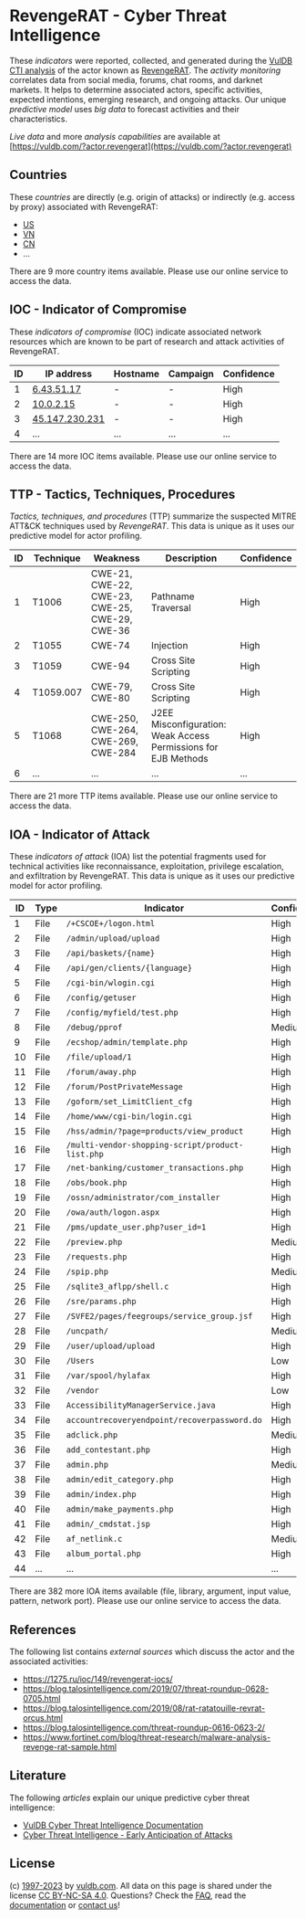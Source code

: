 # RevengeRAT - Cyber Threat Intelligence

These _indicators_ were reported, collected, and generated during the [VulDB CTI analysis](https://vuldb.com/?kb.cti) of the actor known as [RevengeRAT](https://vuldb.com/?actor.revengerat). The _activity monitoring_ correlates data from social media, forums, chat rooms, and darknet markets. It helps to determine associated actors, specific activities, expected intentions, emerging research, and ongoing attacks. Our unique _predictive model_ uses _big data_ to forecast activities and their characteristics.

_Live data_ and more _analysis capabilities_ are available at [https://vuldb.com/?actor.revengerat](https://vuldb.com/?actor.revengerat)

## Countries

These _countries_ are directly (e.g. origin of attacks) or indirectly (e.g. access by proxy) associated with RevengeRAT:

* [US](https://vuldb.com/?country.us)
* [VN](https://vuldb.com/?country.vn)
* [CN](https://vuldb.com/?country.cn)
* ...

There are 9 more country items available. Please use our online service to access the data.

## IOC - Indicator of Compromise

These _indicators of compromise_ (IOC) indicate associated network resources which are known to be part of research and attack activities of RevengeRAT.

ID | IP address | Hostname | Campaign | Confidence
-- | ---------- | -------- | -------- | ----------
1 | [6.43.51.17](https://vuldb.com/?ip.6.43.51.17) | - | - | High
2 | [10.0.2.15](https://vuldb.com/?ip.10.0.2.15) | - | - | High
3 | [45.147.230.231](https://vuldb.com/?ip.45.147.230.231) | - | - | High
4 | ... | ... | ... | ...

There are 14 more IOC items available. Please use our online service to access the data.

## TTP - Tactics, Techniques, Procedures

_Tactics, techniques, and procedures_ (TTP) summarize the suspected MITRE ATT&CK techniques used by _RevengeRAT_. This data is unique as it uses our predictive model for actor profiling.

ID | Technique | Weakness | Description | Confidence
-- | --------- | -------- | ----------- | ----------
1 | T1006 | CWE-21, CWE-22, CWE-23, CWE-25, CWE-29, CWE-36 | Pathname Traversal | High
2 | T1055 | CWE-74 | Injection | High
3 | T1059 | CWE-94 | Cross Site Scripting | High
4 | T1059.007 | CWE-79, CWE-80 | Cross Site Scripting | High
5 | T1068 | CWE-250, CWE-264, CWE-269, CWE-284 | J2EE Misconfiguration: Weak Access Permissions for EJB Methods | High
6 | ... | ... | ... | ...

There are 21 more TTP items available. Please use our online service to access the data.

## IOA - Indicator of Attack

These _indicators of attack_ (IOA) list the potential fragments used for technical activities like reconnaissance, exploitation, privilege escalation, and exfiltration by RevengeRAT. This data is unique as it uses our predictive model for actor profiling.

ID | Type | Indicator | Confidence
-- | ---- | --------- | ----------
1 | File | `/+CSCOE+/logon.html` | High
2 | File | `/admin/upload/upload` | High
3 | File | `/api/baskets/{name}` | High
4 | File | `/api/gen/clients/{language}` | High
5 | File | `/cgi-bin/wlogin.cgi` | High
6 | File | `/config/getuser` | High
7 | File | `/config/myfield/test.php` | High
8 | File | `/debug/pprof` | Medium
9 | File | `/ecshop/admin/template.php` | High
10 | File | `/file/upload/1` | High
11 | File | `/forum/away.php` | High
12 | File | `/forum/PostPrivateMessage` | High
13 | File | `/goform/set_LimitClient_cfg` | High
14 | File | `/home/www/cgi-bin/login.cgi` | High
15 | File | `/hss/admin/?page=products/view_product` | High
16 | File | `/multi-vendor-shopping-script/product-list.php` | High
17 | File | `/net-banking/customer_transactions.php` | High
18 | File | `/obs/book.php` | High
19 | File | `/ossn/administrator/com_installer` | High
20 | File | `/owa/auth/logon.aspx` | High
21 | File | `/pms/update_user.php?user_id=1` | High
22 | File | `/preview.php` | Medium
23 | File | `/requests.php` | High
24 | File | `/spip.php` | Medium
25 | File | `/sqlite3_aflpp/shell.c` | High
26 | File | `/sre/params.php` | High
27 | File | `/SVFE2/pages/feegroups/service_group.jsf` | High
28 | File | `/uncpath/` | Medium
29 | File | `/user/upload/upload` | High
30 | File | `/Users` | Low
31 | File | `/var/spool/hylafax` | High
32 | File | `/vendor` | Low
33 | File | `AccessibilityManagerService.java` | High
34 | File | `accountrecoveryendpoint/recoverpassword.do` | High
35 | File | `adclick.php` | Medium
36 | File | `add_contestant.php` | High
37 | File | `admin.php` | Medium
38 | File | `admin/edit_category.php` | High
39 | File | `admin/index.php` | High
40 | File | `admin/make_payments.php` | High
41 | File | `admin/_cmdstat.jsp` | High
42 | File | `af_netlink.c` | Medium
43 | File | `album_portal.php` | High
44 | ... | ... | ...

There are 382 more IOA items available (file, library, argument, input value, pattern, network port). Please use our online service to access the data.

## References

The following list contains _external sources_ which discuss the actor and the associated activities:

* https://1275.ru/ioc/149/revengerat-iocs/
* https://blog.talosintelligence.com/2019/07/threat-roundup-0628-0705.html
* https://blog.talosintelligence.com/2019/08/rat-ratatouille-revrat-orcus.html
* https://blog.talosintelligence.com/threat-roundup-0616-0623-2/
* https://www.fortinet.com/blog/threat-research/malware-analysis-revenge-rat-sample.html

## Literature

The following _articles_ explain our unique predictive cyber threat intelligence:

* [VulDB Cyber Threat Intelligence Documentation](https://vuldb.com/?kb.cti)
* [Cyber Threat Intelligence - Early Anticipation of Attacks](https://www.scip.ch/en/?labs.20201022)

## License

(c) [1997-2023](https://vuldb.com/?kb.changelog) by [vuldb.com](https://vuldb.com/?kb.about). All data on this page is shared under the license [CC BY-NC-SA 4.0](https://creativecommons.org/licenses/by-nc-sa/4.0/). Questions? Check the [FAQ](https://vuldb.com/?kb.faq), read the [documentation](https://vuldb.com/?kb) or [contact us](https://vuldb.com/?contact)!
